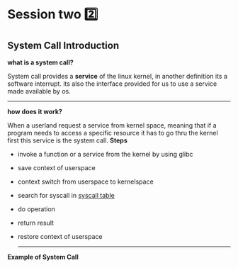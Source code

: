 # Session two 2️⃣
## System Call Introduction
  **what is a system call?**

  System call provides a **service** of the linux kernel, in another definition its a software interrupt. its also the interface provided for us to use a service made available by os.
  ___
   **how does it work?**

  When a userland request a service from kernel space, meaning that if a program needs to access a specific resource it has to go thru the kernel first
this service is the system call.
    **Steps**
- invoke a function or a service from the kernel by using glibc 
- save context of userspace 
- context switch from userspace to kernelspace
- search for syscall in [syscall table](https://filippo.io/linux-syscall-table/)
- do operation
- return result 
- restore context of userspace 

    ___
**Example of System Call**
```mermaid
 
    
    
    
  
